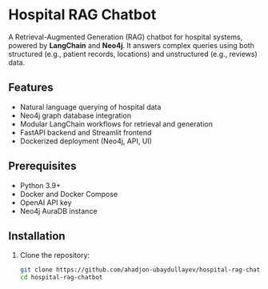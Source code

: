 # Hospital RAG Chatbot

A Retrieval-Augmented Generation (RAG) chatbot for hospital systems, powered by **LangChain** and **Neo4j**. It answers complex queries using both structured (e.g., patient records, locations) and unstructured (e.g., reviews) data.

## Features
- Natural language querying of hospital data
- Neo4j graph database integration
- Modular LangChain workflows for retrieval and generation
- FastAPI backend and Streamlit frontend
- Dockerized deployment (Neo4j, API, UI)

## Prerequisites
- Python 3.9+
- Docker and Docker Compose
- OpenAI API key
- Neo4j AuraDB instance

## Installation
1. Clone the repository:
   ```bash
   git clone https://github.com/ahadjon-ubaydullayev/hospital-rag-chatbot.git
   cd hospital-rag-chatbot
